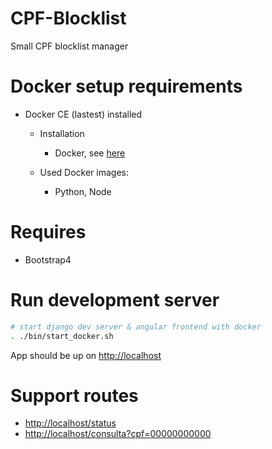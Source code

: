 CPF-Blocklist
=====================================================

Small CPF blocklist manager

Docker setup requirements 
=============================

* Docker CE (lastest) installed
    * Installation    
        * Docker, see [here](https://docs.docker.com/installation/)
    
    * Used Docker images:
        * Python, Node

Requires
=============
* Bootstrap4

Run development server
=============

```sh
# start django dev server & angular frontend with docker
. ./bin/start_docker.sh
```

App should be up on [http://localhost](http://localhost/)

Support routes
=============

* [http://localhost/status](http://localhost/status)
* [http://localhost/consulta?cpf=00000000000](http://localhost/consulta?cpf=00000000000)
